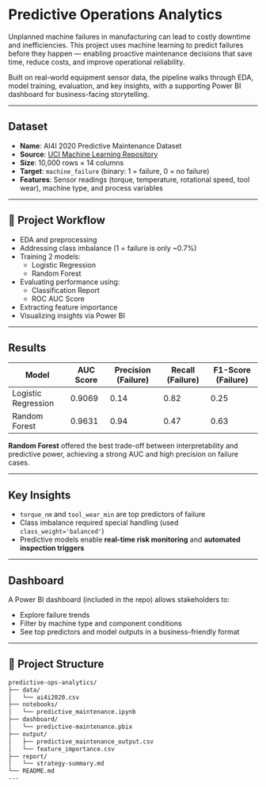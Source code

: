 # Predictive Operations Analytics

Unplanned machine failures in manufacturing can lead to costly downtime and inefficiencies. This project uses machine learning to predict failures before they happen — enabling proactive maintenance decisions that save time, reduce costs, and improve operational reliability.

Built on real-world equipment sensor data, the pipeline walks through EDA, model training, evaluation, and key insights, with a supporting Power BI dashboard for business-facing storytelling.

---

## Dataset

- **Name**: AI4I 2020 Predictive Maintenance Dataset  
- **Source**: [UCI Machine Learning Repository](https://archive.ics.uci.edu/dataset/601/ai4i+2020+predictive+maintenance+dataset)  
- **Size**: 10,000 rows × 14 columns  
- **Target**: `machine_failure` (binary: 1 = failure, 0 = no failure)  
- **Features**: Sensor readings (torque, temperature, rotational speed, tool wear), machine type, and process variables

---

## 🚀 Project Workflow

- EDA and preprocessing
- Addressing class imbalance (1 = failure is only ~0.7%)
- Training 2 models:  
  - Logistic Regression  
  - Random Forest  
- Evaluating performance using:
  - Classification Report
  - ROC AUC Score
- Extracting feature importance
- Visualizing insights via Power BI

---

## Results

| Model              | AUC Score | Precision (Failure) | Recall (Failure) | F1-Score (Failure) |
|-------------------|-----------|----------------------|------------------|--------------------|
| Logistic Regression | 0.9069   | 0.14                 | 0.82             | 0.25               |
| Random Forest       | 0.9631   | 0.94                 | 0.47             | 0.63               |

**Random Forest** offered the best trade-off between interpretability and predictive power, achieving a strong AUC and high precision on failure cases.

---

## Key Insights

- `torque_nm` and `tool_wear_min` are top predictors of failure
- Class imbalance required special handling (used `class_weight='balanced'`)
- Predictive models enable **real-time risk monitoring** and **automated inspection triggers**

---

## Dashboard

A Power BI dashboard (included in the repo) allows stakeholders to:

- Explore failure trends
- Filter by machine type and component conditions
- See top predictors and model outputs in a business-friendly format

---

## 📁 Project Structure

```markdown
predictive-ops-analytics/
├── data/
│   └── ai4i2020.csv
├── notebooks/
│   └── predictive_maintenance.ipynb
├── dashboard/
│   └── predictive-maintenance.pbix
├── output/
│   ├── predictive_maintenance_output.csv
│   └── feature_importance.csv
├── report/
│   └── strategy-summary.md
└── README.md
---
